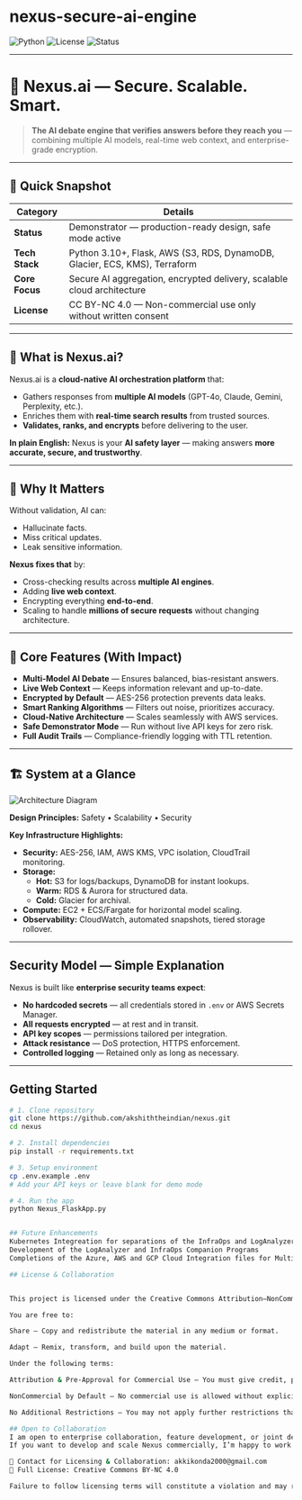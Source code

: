 # nexus-secure-ai-engine

![Python](https://img.shields.io/badge/python-3.10+-blue)
![License](https://img.shields.io/badge/license-CC%20BY--NC%204.0-orange)
![Status](https://img.shields.io/badge/status-Demonstrator-yellow)

---

# 🚀 Nexus.ai — Secure. Scalable. Smart.

> **The AI debate engine that verifies answers before they reach you** — combining multiple AI models, real-time web context, and enterprise-grade encryption.

---

## 📌 Quick Snapshot
| Category       | Details |
|----------------|---------|
| **Status**     | Demonstrator — production-ready design, safe mode active |
| **Tech Stack** | Python 3.10+, Flask, AWS (S3, RDS, DynamoDB, Glacier, ECS, KMS), Terraform |
| **Core Focus** | Secure AI aggregation, encrypted delivery, scalable cloud architecture |
| **License**    | CC BY-NC 4.0 — Non-commercial use only without written consent |

---

## 🌟 What is Nexus.ai?
Nexus.ai is a **cloud-native AI orchestration platform** that:
- Gathers responses from **multiple AI models** (GPT-4o, Claude, Gemini, Perplexity, etc.).
- Enriches them with **real-time search results** from trusted sources.
- **Validates, ranks, and encrypts** before delivering to the user.

**In plain English:** Nexus is your **AI safety layer** — making answers **more accurate, secure, and trustworthy**.

---

## 🎯 Why It Matters
Without validation, AI can:
- Hallucinate facts.
- Miss critical updates.
- Leak sensitive information.

**Nexus fixes that** by:
- Cross-checking results across **multiple AI engines**.
- Adding **live web context**.
- Encrypting everything **end-to-end**.
- Scaling to handle **millions of secure requests** without changing architecture.

---

## 🔑 Core Features (With Impact)
- **Multi-Model AI Debate** — Ensures balanced, bias-resistant answers.  
- **Live Web Context** — Keeps information relevant and up-to-date.  
- **Encrypted by Default** — AES-256 protection prevents data leaks.  
- **Smart Ranking Algorithms** — Filters out noise, prioritizes accuracy.  
- **Cloud-Native Architecture** — Scales seamlessly with AWS services.  
- **Safe Demonstrator Mode** — Run without live API keys for zero risk.  
- **Full Audit Trails** — Compliance-friendly logging with TTL retention.  

---

## 🏗 System at a Glance

![Architecture Diagram](https://github.com/user-attachments/assets/arch-diagram-placeholder.png)  

**Design Principles:** Safety • Scalability • Security

**Key Infrastructure Highlights:**
- **Security:** AES-256, IAM, AWS KMS, VPC isolation, CloudTrail monitoring.
- **Storage:**  
  - **Hot:** S3 for logs/backups, DynamoDB for instant lookups.  
  - **Warm:** RDS & Aurora for structured data.  
  - **Cold:** Glacier for archival.  
- **Compute:** EC2 + ECS/Fargate for horizontal model scaling.
- **Observability:** CloudWatch, automated snapshots, tiered storage rollover.

---

## Security Model — Simple Explanation
Nexus is built like **enterprise security teams expect**:
- **No hardcoded secrets** — all credentials stored in `.env` or AWS Secrets Manager.
- **All requests encrypted** — at rest and in transit.
- **API key scopes** — permissions tailored per integration.
- **Attack resistance** — DoS protection, HTTPS enforcement.
- **Controlled logging** — Retained only as long as necessary.

---

## Getting Started
```bash
# 1. Clone repository
git clone https://github.com/akshiththeindian/nexus.git
cd nexus

# 2. Install dependencies
pip install -r requirements.txt

# 3. Setup environment
cp .env.example .env
# Add your API keys or leave blank for demo mode

# 4. Run the app
python Nexus_FlaskApp.py


## Future Enhancements
Kubernetes Integreation for separations of the InfraOps and LogAnalyzer.Ai
Development of the LogAnalyzer and InfraOps Companion Programs
Completions of the Azure, AWS and GCP Cloud Integration files for Multi Cloud Integrations

## License & Collaboration


This project is licensed under the Creative Commons Attribution–NonCommercial 4.0 International (CC BY-NC 4.0) License with custom Nexus-specific terms.

You are free to:

Share — Copy and redistribute the material in any medium or format.

Adapt — Remix, transform, and build upon the material.

Under the following terms:

Attribution & Pre-Approval for Commercial Use — You must give credit, provide a link to this license, and contact the Licensor to obtain written consent and a signed legal agreement before any commercial use of the Nexus Platform.

NonCommercial by Default — No commercial use is allowed without explicit approval. All commercial use agreements must be discussed directly with the Licensor and structured under a licensing arrangement.

No Additional Restrictions — You may not apply further restrictions that limit others from using Nexus under these terms.

## Open to Collaboration
I am open to enterprise collaboration, feature development, or joint deployment of Nexus with FAANG-level teams and other innovators.
If you want to develop and scale Nexus commercially, I’m happy to work together under a structured paid licensing and development agreement.

📧 Contact for Licensing & Collaboration: akkikonda2000@gmail.com
🔗 Full License: Creative Commons BY-NC 4.0

Failure to follow licensing terms will constitute a violation and may result in legal action.
